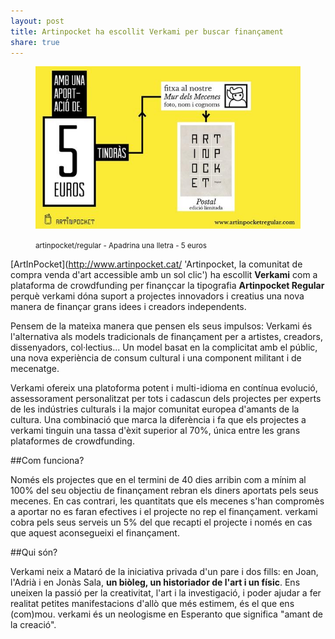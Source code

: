 ```yaml
---
layout: post
title: Artinpocket ha escollit Verkami per buscar finançament
share: true
---
```


<figure class="text-center">
	<img src="/public/img/01-verkami-apadrina-una-lletra-artinpocket-regular-5-euros.jpg" alt="artinpocket/regular - Apadrina una lletra - 5 euros" title="artinpocket/regular - Apadrina una lletra - 5 euros">
	<figcaption>
		<p><small>artinpocket/regular - Apadrina una lletra - 5 euros</small></p>
	</figcaption>
</figure>

[ArtInPocket](http://www.artinpocket.cat/ 'Artinpocket, la comunitat de compra venda d'art accessible amb un sol clic') ha escollit **Verkami** com a plataforma de crowdfunding per finançcar la tipografia **Artinpocket Regular** perquè verkami dóna suport a projectes innovadors i creatius una nova manera de finançar grans idees i creadors independents.

Pensem de la mateixa manera que pensen els seus impulsos: Verkami és l'alternativa als models tradicionals de finançament per a artistes, creadors, dissenyadors, col·lectius... Un model basat en la complicitat amb el públic, una nova experiència de consum cultural i una component militant i de mecenatge.

Verkami ofereix una platoforma potent i multi-idioma en contínua evolució, assessorament personalitzat per tots i cadascun dels projectes per experts de les indústries culturals i la major comunitat europea d'amants de la cultura. Una combinació que marca la diferència i fa que els projectes a verkami tinguin una tassa d'èxit superior al 70%, única entre les grans plataformes de crowdfunding.


##Com funciona?

Només els projectes que en el termini de 40 dies arribin com a mínim al 100% del seu objectiu de finançament rebran els diners aportats pels seus mecenes. En cas contrari, les quantitats que els mecenes s'han compromès a aportar no es faran efectives i el projecte no rep el finançament. verkami cobra pels seus serveis un 5% del que recapti el projecte i només en cas que aquest aconsegueixi el finançament.

##Qui són?

Verkami neix a Mataró de la iniciativa privada d'un pare i dos fills: en Joan, l'Adrià i en Jonàs Sala, **un biòleg, un historiador de l'art i un físic**. Ens uneixen la passió per la creativitat, l'art i la investigació, i poder ajudar a fer realitat petites manifestacions d'allò que més estimem, és el que ens (com)mou. verkami és un neologisme en Esperanto que significa "amant de la creació".

